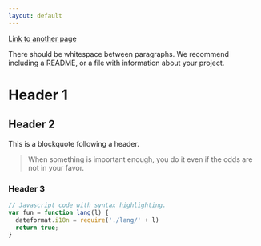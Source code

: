 ```yaml
---
layout: default
---
```


[Link to another page](link)

There should be whitespace between paragraphs. We recommend including a README, or a file with information about your project.

# Header 1

## Header 2

This is a blockquote following a header.
>
> When something is important enough, you do it even if the odds are not in your favor.

### Header 3

```js
// Javascript code with syntax highlighting.
var fun = function lang(l) {
  dateformat.i18n = require('./lang/' + l)
  return true;
}
```


